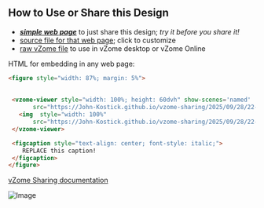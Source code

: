 
## How to Use or Share this Design

 - [***simple web page***](<https://John-Kostick.github.io/vzome-sharing/2025/09/28/22-02-36-Tetraxis-CM-Study-8-1:2/>) to just share this design; *try it before you share it!*
 - [source file for that web page](<https://github.com/John-Kostick/vzome-sharing/edit/main/2025/09/28/22-02-36-Tetraxis-CM-Study-8-1:2/index.md>); click to customize
 - [raw vZome file](<https://raw.githubusercontent.com/John-Kostick/vzome-sharing/main/2025/09/28/22-02-36-Tetraxis-CM-Study-8-1:2/Tetraxis-CM-Study-8-1:2.vZome>) to use in vZome desktop or vZome Online
 
 HTML for embedding in any web page:
 ```html
<figure style="width: 87%; margin: 5%">
  
  
  <vzome-viewer style="width: 100%; height: 60dvh" show-scenes='named'
        src="https://John-Kostick.github.io/vzome-sharing/2025/09/28/22-02-36-Tetraxis-CM-Study-8-1:2/Tetraxis-CM-Study-8-1:2.vZome" >
    <img  style="width: 100%"
        src="https://John-Kostick.github.io/vzome-sharing/2025/09/28/22-02-36-Tetraxis-CM-Study-8-1:2/Tetraxis-CM-Study-8-1:2.png" >
  </vzome-viewer>

  <figcaption style="text-align: center; font-style: italic;">
     REPLACE this caption!
  </figcaption>
</figure>

 ```

[vZome Sharing documentation](https://vzome.github.io/vzome/sharing.html#how-it-works)

![Image](<Tetraxis-CM-Study-8-1:2.png>)

